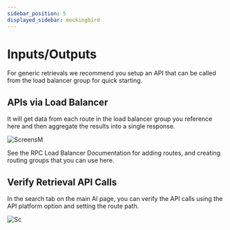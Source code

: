 ```yaml
---
sidebar_position: 5
displayed_sidebar: mockingbird
---
```


# Inputs/Outputs

For generic retrievals we recommend you setup an API that can be called from the load balancer group for quick starting.

## APIs via Load Balancer

It will get data from each route in the load balancer group you reference here and then aggregate the results into a
single response.

![ScreensM](https://github.com/zeus-fyi/zeus/assets/17446735/f8011006-e92c-413a-9267-ea69165b91e9)

See the RPC Load Balancer Documentation for adding routes, and creating routing groups that you can use here.

## Verify Retrieval API Calls

In the search tab on the main AI page, you can verify the API calls using the API platform option and setting the route
path.

![Sc](https://github.com/zeus-fyi/zeus/assets/17446735/5839a764-8aec-4cf5-9313-1615a3ebfe5a)
